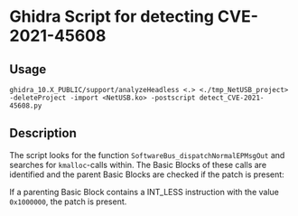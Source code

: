 # Ghidra Script for detecting CVE-2021-45608

## Usage
```
ghidra_10.X_PUBLIC/support/analyzeHeadless <.> <./tmp_NetUSB_project> -deleteProject -import <NetUSB.ko> -postscript detect_CVE-2021-45608.py

```

## Description
The script looks for the function `SoftwareBus_dispatchNormalEPMsgOut` and searches for `kmalloc`-calls within. The Basic Blocks of these calls are identified and the parent Basic Blocks are checked if the patch is present:

If a parenting Basic Block contains a INT_LESS instruction with the value `0x1000000`, the patch is present.